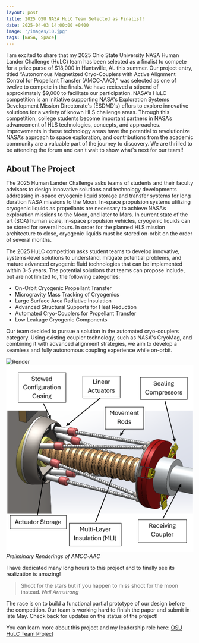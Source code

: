 ```yaml
---
layout: post
title: 2025 OSU NASA HuLC Team Selected as Finalist!
date: 2025-04-03 14:00:00 +0400
image: '/images/10.jpg'
tags: [NASA, Space]
---
```

I am excited to share that my 2025 Ohio State University NASA Human Lander Challenge (HuLC) team has been selected as a finalist to compete for a prize purse of $18,000 in Huntsville, AL this summer. Our project entry, titled “Autonomous Magnetized Cryo-Couplers with Active Alignment Control for Propellant Transfer (AMCC-AAC),” was selected as one of twelve to compete in the finals. We have recieved a stipend of approximately $9,000 to facilitate our participation. NASA's HuLC competition is an initiative supporting NASA's Exploration Systems Development Mission Directorate's (ESDMD's) effors to explore innovative solutions for a variety of known HLS challenge areas. Through this competition, college students become important partners in NASA’s advancement of HLS technologies, concepts, and approaches. Improvements in these technology areas have the potential to revolutionize NASA’s approach to space exploration, and contributions from the academic community are a valuable part of the journey to discovery. We are thrilled to be attending the forum and can't wait to show what's next for our team!!

## About The Project

The 2025 Human Lander Challenge asks teams of students and their faculty advisors to design innovative solutions and technology developments addressing in-space cryogenic liquid storage and transfer systems for long duration NASA missions to the Moon. In-space propulsion systems utilizing cryogenic liquids as propellants are necessary to achieve NASA’s exploration missions to the Moon, and later to Mars. In current state of the art (SOA) human scale, in-space propulsion vehicles, cryogenic liquids can be stored for several hours. In order for the planned HLS mission architecture to close, cryogenic liquids must be stored on-orbit on the order of several months.

The 2025 HuLC competition asks student teams to develop innovative, systems-level solutions to understand, mitigate potential problems, and mature advanced cryogenic fluid technologies that can be implemented within 3-5 years. The potential solutions that teams can propose include, but are not limited to, the following categories: 

* On-Orbit Cryogenic Propellant Transfer
* Microgravity Mass Tracking of Cryogenics
* Large Surface Area Radiative Insulation
* Advanced Structural Supports for Heat Reduction
* Automated Cryo-Couplers for Propellant Transfer
* Low Leakage Cryogenic Components

Our team decided to pursue a solution in the automated cryo-couplers category. Using existing coupler technology, such as NASA's CryoMag, and combining it with advanced alignment strategies, we aim to develop a seamless and fully autonomous coupling experience while on-orbit.

<div class="gallery-box">
  <div class="gallery">
    <img src="/images/Test_Render_Camera_Default Camera.png" loading="lazy" alt="Render">
    <img src="/images/Orthographic View Labeled.png" loading="lazy" alt="Render">
  </div>
  <em>Preliminary Renderings of AMCC-AAC</em>
</div>

I have dedicated many long hours to this project and to finally see its realization is amazing!

> Shoot for the stars but if you happen to miss shoot for the moon instead.
> <cite>Neil Armstrong</cite>

The race is on to build a functional partial prototype of our design before the competition. Our team is working hard to finish the paper and submit in late May. Check back for updates on the status of the project!

You can learn more about this project and my leadership role here: <a href="https://maxheil5.github.io/project/nasa-hulc-competition" target="_blank">OSU HuLC Team Project
